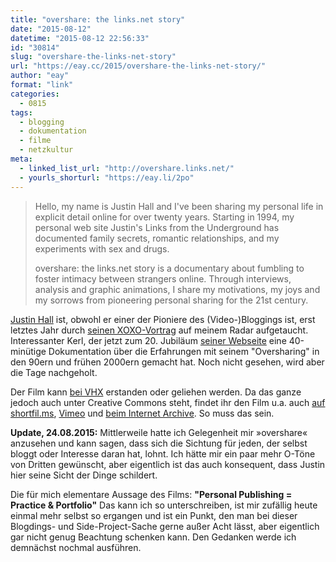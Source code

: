 ```yaml
---
title: "overshare: the links.net story"
date: "2015-08-12"
datetime: "2015-08-12 22:56:33"
id: "30814"
slug: "overshare-the-links-net-story"
url: "https://eay.cc/2015/overshare-the-links-net-story/"
author: "eay"
format: "link"
categories:
  - 0815
tags:
  - blogging
  - dokumentation
  - filme
  - netzkultur
meta:
  - linked_list_url: "http://overshare.links.net/"
  - yourls_shorturl: "https://eay.li/2po"
---
```


> Hello, my name is Justin Hall and I've been sharing my personal life in explicit detail online for over twenty years. Starting in 1994, my personal web site Justin's Links from the Underground has documented family secrets, romantic relationships, and my experiments with sex and drugs.
> 
> overshare: the links.net story is a documentary about fumbling to foster intimacy between strangers online. Through interviews, analysis and graphic animations, I share my motivations, my joys and my sorrows from pioneering personal sharing for the 21st century.

[Justin Hall](https://en.wikipedia.org/wiki/Justin_Hall) ist, obwohl er einer der Pioniere des (Video-)Bloggings ist, erst letztes Jahr durch [seinen XOXO-Vortrag](https://www.youtube.com/watch?v=mE6xyFyv7xk) auf meinem Radar aufgetaucht. Interessanter Kerl, der jetzt zum 20. Jubiläum [seiner Webseite](http://links.net/) eine 40-minütige Dokumentation über die Erfahrungen mit seinem "Oversharing" in den 90ern und frühen 2000ern gemacht hat. Noch nicht gesehen, wird aber die Tage nachgeholt.

Der Film kann [bei VHX](http://overshare.vhx.tv/) erstanden oder geliehen werden. Da das ganze jedoch auch unter Creative Commons steht, findet ihr den Film u.a. auch [auf shortfil.ms](http://shortfil.ms/film/overshare-the-links-net-story-2015), [Vimeo](https://vimeo.com/136058992) und [beim Internet Archive](https://archive.org/details/overshare-the_links.net_story). So muss das sein.

**Update, 24.08.2015:** Mittlerweile hatte ich Gelegenheit mir »overshare« anzusehen und kann sagen, dass sich die Sichtung für jeden, der selbst bloggt oder Interesse daran hat, lohnt. Ich hätte mir ein paar mehr O-Töne von Dritten gewünscht, aber eigentlich ist das auch konsequent, dass Justin hier seine Sicht der Dinge schildert.

Die für mich elementare Aussage des Films: **"Personal Publishing = Practice & Portfolio"** Das kann ich so unterschreiben, ist mir zufällig heute einmal mehr selbst so ergangen und ist ein Punkt, den man bei dieser Blogdings- und Side-Project-Sache gerne außer Acht lässt, aber eigentlich gar nicht genug Beachtung schenken kann. Den Gedanken werde ich demnächst nochmal ausführen.
